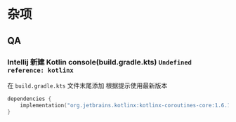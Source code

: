 # 杂项

## QA

### Intellij 新建 Kotlin console(build.gradle.kts) `Undefined reference: kotlinx`

在 `build.gradle.kts` 文件末尾添加 根据提示使用最新版本

```kotlin
dependencies {
    implementation("org.jetbrains.kotlinx:kotlinx-coroutines-core:1.6.1")
}
```